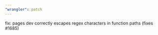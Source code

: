 ```yaml
---
"wrangler": patch
---
```


fix: pages dev correctly escapes regex characters in function paths (fixes #1685)
